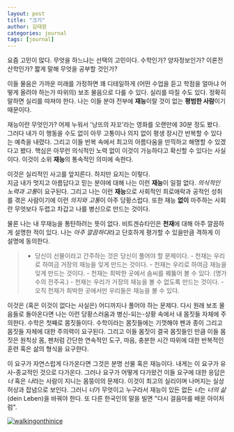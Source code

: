 ```yaml
---
layout: post
title: "크기"
author: 김태원
categories: journal
tags: [journal]
---
```


요즘 고민이 많다.
무엇을 하느냐는 선택의 고민이다.
수학인가?
양자정보인가?
이론전산학인가?
짧게 말해 무엇을 공부할 것인가? 

이들 물음은 가까운 미래를 가정하면 꽤 디테일하게 (어떤 수업을 듣고 학점을 얼마냐 어떻게 올려야 하는가 따위의) 보조 물음으로 다룰 수 있다.
실리를 따질 수도 있다.
정확히 말하면 실리를 따져야 한다.
나는 이들 분야 전부에 **재능**이랄 것이 없는 **평범한 사람**이기 때문이다. 

재능이란 무엇인가?
어제 누워서 '낭뜨의 자꼬'라는 영화를 오랜만에 30분 정도 봤다.
그러다 내가 이 행동을 수도 없이 아무 고통이나 의지 없이 평생 장시간 반복할 수 있다는 예측을 내렸다.
그리고 이들 반복 속에서 최고의 아름다움을 만끽하고 해명할 수 있겠다고 봤다.
핵심은 아무런 의식적인 노력 없이 이것이 가능하다고 확신할 수 있다는 사실이다. 
이것이 소위 **재능**의 통속적인 의미에 속한다. 

이것은 실리적인 사고를 앞지른다. 
하지만 요지는 이렇다.  
지금 내가 멋지고 아름답다고 믿는 분야에 대해 나는 이런 **재능**이 일절 없다.
*의식적인 노력과 고통*이 요구된다.
그리고 나는 이런 **재능**으로 사회적인 희로애락과 공적인 성취를 겪은 사람이기에 이런 *의지와 고통*이 아주 당황스럽다. 
또한 재능 **없이** 마주하는 사회란 무엇보다 두렵고 차갑고 나를 병신으로 만드는 것이다. 

물론 나는 내 무재능을 통탄하려는 뜻이 없다. 
비트겐슈타인은 **천재**에 대해 아주 깔끔하게 설명한 적이 있다.
나는 *아주 깔끔하다*라고 단호하게 평가할 수 있을만큼 격하게 이 설명에 동의한다.

> - 당신이 선물이라고 간주하는 것은 당신이 풀어야 할 문제이다. 
	- 천재는 우리로 하여금 거장의 재능을 잊게 만드는 것이다.
	- 천재는 우리로 하여금 재능을 잊게 만드는 것이다. 
	- 천재는 희박한 곳에서 솜씨를 꿰뚫어 볼 수 있다. (명가수의 전주곡.)
	- 천재는 우리가 거장의 재능을 볼 수 없도록 만드는 것이다.
	- 오직 천재가 희박한 곳에서만 우리들은 재능을 볼 수 있다. 

이것은 (혹은 이것이 없다는 사실은) 어디까지나 풀어야 하는 문제다.
다시 원래 보조 물음들로 돌아온다면 나는 이런 당황스러움과 병신-되는-상황 속에서 내 몸짓들 자체에 주의한다. 
수학은 첫째로 몸짓들이다. 
수학이라는 몸짓들에는 기껏해야 펜과 종이 그리고 몸짓들 자체에 대한 주의력이 요구된다.
그리고 이들 몸짓이 결국 몸짓들인 만큼 이들 몸짓은 원칙상 몸, 펜처럼 간단한 연속적인 도구, 마음, 충분한 시간 따위에 대한 반복적인 훈련 혹은 삶의 형식을 요구한다. 

이 요구가 자연스럽게 다가온다면 그것은 분명 선물 혹은 재능이다.
내게는 이 요구가 유사-종교적인 것으로 다가온다. 
그러나 요구가 어떻게 다가왔건 이들 요구에 대한 응답은 *너* 혹은 *나*라는 사람이 지니는 몸뚱이의 문제다. 
이것이 최고의 실리이며 나머지는 실상 허상과 잡념으로 보인다.
그러니 *너*가 무엇이고 누구라서 재능이 있든 없든 *너*는 *너의 삶*(dein Leben)을 바꿔야 한다. 
또 다른 한국인의 말을 빌면 "다시 걸음마를 배운 아이처럼". 

[![walkingonthinice](https://imgur.com/6kSwW4q)](https://youtu.be/YpOux6uv1wU)
